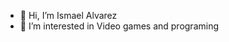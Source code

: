 - 👋 Hi, I’m Ismael Alvarez
- 👀 I’m interested in Video games and programing 


<!---
IISANN/IISANN is a ✨ special ✨ repository because its `README.md` (this file) appears on your GitHub profile.
You can click the Preview link to take a look at your changes.
- 🌱 I’m currently learning ...
- 💞️ I’m looking to collaborate on ...
- 📫 How to reach me for instagram @
--->
